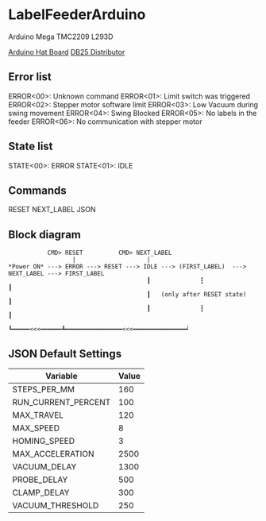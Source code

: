 # LabelFeederArduino

Arduino Mega
TMC2209
L293D

[Arduino Hat Board](https://oshwlab.com/mateusz.przybyl.mp/powerdistributor2)
[DB25 Distributor](https://oshwlab.com/mateusz.przybyl.mp/powerdistributor)

## Error list

ERROR<00>: Unknown command
ERROR<01>: Limit switch was triggered
ERROR<02>: Stepper motor software limit
ERROR<03>: Low Vacuum during swing movement
ERROR<04>: Swing Blocked
ERROR<05>: No labels in the feeder
ERROR<06>: No communication with stepper motor

## State list

STATE<00>: ERROR
STATE<01>: IDLE

## Commands

RESET
NEXT_LABEL
JSON

## Block diagram

```
           CMD> RESET          CMD> NEXT_LABEL
                  |                    |
*Power ON* ---> ERROR ---> RESET ---> IDLE ---> (FIRST_LABEL)  --->  NEXT_LABEL ---> FIRST_LABEL
                                       ┃              ┇                                  ┃
                                       ┃   (only after RESET state)                      ┃
                                       ┃              ┇                                  ┃
                                       ┗━━━━━<<<━━━━━━┻━━━━━━━━━━━━━━━━<<<━━━━━━━━━━━━━━━┙
```

## JSON Default Settings

| Variable            | Value |
| ------------------- | ----- |
| STEPS_PER_MM        | 160   |
| RUN_CURRENT_PERCENT | 100   |
| MAX_TRAVEL          | 120   |
| MAX_SPEED           | 8     |
| HOMING_SPEED        | 3     |
| MAX_ACCELERATION    | 2500  |
| VACUUM_DELAY        | 1300  |
| PROBE_DELAY         | 500   |
| CLAMP_DELAY         | 300   |
| VACUUM_THRESHOLD    | 250   |

